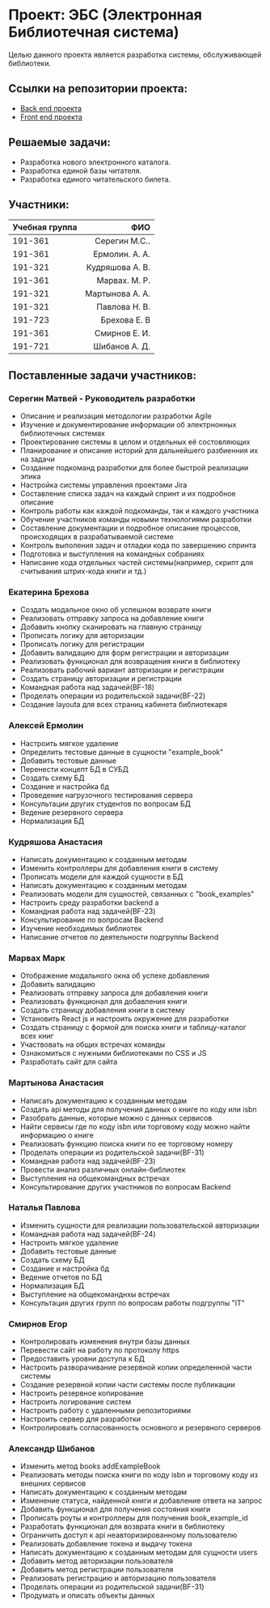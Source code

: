 # Проект: ЭБС (Электронная Библиотечная система)
Целью данного проекта является разработка системы, обслуживающей библиотеки.
## Ссылки на репозитории проекта:
- [Back end проекта](https://github.com/Enotello/BiblEmployeBack)
- [Front end проекта](https://github.com/Enotello/BiblEmployeFront)

## Решаемые задачи:
- Разработка нового электронного каталога.
- Разработка единой базы читателя.
- Разработка единого читательского билета.

## Участники:
| Учебная группа| ФИО |
| ------------- | -----:|
| 191-361  |  Серегин М.С..|
| 191-361  |  Ермолин. А. А. |
| 191-321  |  Кудряшова А. В. |
| 191-361  | Марвах. М. Р. |
| 191-321  |  Мартынова А. А. |
| 191-321  |  Павлова Н. В. |
| 191-723  | Брехова Е. В |
| 191-361    | Смирнов Е. И. |
| 191-721  |  Шибанов А. Д. |

## Поставленные задачи участников:

### Серегин Матвей - Руководитель разработки
- Описание и реализация методологии разработки Agile
- Изучение и документирование информации об электрнонных библиотечных системах
- Проектирование системы в целом и отдельных её состовляющих
- Планирование и описание историй для дальнейшего разбиенния их на задачи
- Создание подкоманд разработки для более быстрой реализации эпика
- Настройка системы управления проектами Jira
- Составление списка задач на каждый спринт и их подробное описание
- Контроль работы как каждой подкоманды, так и каждого участника
- Обучение участников команды новыми технологиями разработки
- Составление документации и подробное описание процессов, происходящих в разрабатываемой системе
- Контроль выполения задач и отладки кода по завершению спринта
- Подготовка и выступления на командных собраниях
- Написание кода отдельных частей системы(например, скрипт для считывания штрих-кода книги и тд.)

### Екатерина Брехова
- Создать модальное окно об успешном возврате книги
- Реализовать отправку запроса на добавление книги
- Добавить кнопку сканировать на главную страницу
- Прописать логику для авторизации
- Прописать логику для регистрации
- Добавить валидацию для форм регистрации и авторизации
- Реализовать функционал для возвращения книги в библиотеку
- Реализовать рабочий вариант авторизации и регистрации
- Создать страницу авторизации и регистрации
- Командная работа над задачей(BF-18)
- Проделать операции из родительской задачи(BF-22)
- Создание layouta для всех страниц кабинета библиотекаря

### Алексей Ермолин
- Настроить мягкое удаление
- Определить тестовые данные в сущности "example_book"
- Добавить тестовые данные
- Перенести концепт БД в СУБД
- Создать схему БД
- Создание и настройка бд
- Проведение нагрузочного тестирования сервера
- Консультации других студентов по вопросам БД
- Ведение резервного сервера
- Нормализация БД

### Кудряшова Анастасия
- Написать документацию к созданным методам
- Изменить контроллеры для добавления книги в систему
- Прописать модели для каждой сущности в БД
- Написать документацию к созданным методам
- Реализовать модели для сущностей, связанных с "book_examples"
- Настроить среду разработки backend a
- Командная работа над задачей(BF-23)
- Консультирование по вопросам Backend
- Изучение необходимых библиотек
- Написание отчетов по деятельности подгруппы Backend

### Марвах Марк
- Отображение модального окна об успехе добавления
- Добавить валидацию
- Реализовать отправку запроса для добавления книги
- Реализовать функционал для добавления книги
- Создать страницу добавления книги в систему
- Установить React js и настроить окружение для разработки
- Создать страницу с формой для поиска книги и таблицу-каталог всех книг
- Участвовать на общих встречах команды
- Ознакомиться с нужными библиотеками по CSS и JS
- Разработать сайт для сайта

### Мартынова Анастасия
- Написать документацию к созданным методам
- Создать api методы для получения данных о книге по коду или isbn
- Разобрать данные, которые можно с данных сервисов
- Найти сервисы где по коду isbn или торговому коду можно найти информацию о книге
- Реализовать функцию поиска книги по ее торговому номеру
- Проделать операции из родительской задачи(BF-31)
- Командная работа над задачей(BF-23)
- Провести анализ различных онлайн-библиотек
- Выступления на общекомандных встречах
- Консультирование других участников по вопросам Backend

### Наталья Павлова
- Изменить сущности для реализации пользовательской авторизации
- Командная работа над задачей(BF-24)
- Настроить мягкое удаление
- Добавить тестовые данные
- Создать схему БД
- Создание и настройка бд
- Ведение отчетов по БД
- Нормализация БД
- Выступление на общекоманднхы встречах
- Консультация других групп по вопросам работы подгруппы "IT"

### Смирнов Егор
- Контролировать изменения внутри базы данных
- Перевести сайт на работу по протоколу https
- Предоставить уровни доступа к БД
- Настроить разворачивание резервной копии определенной части системы
- Создание резервной копии части системы после публикации
- Настроить резервное копирование
- Настроить логирование систем
- Настроить работу с удаленными репозиториями
- Настроить сервер для разработки
- Контролировать согласованность основного и резервного серверов

### Александр Шибанов
- Изменить метод books addExampleBook
- Реализовать методы поиска книги по коду isbn и торговому коду из внешних сервисов
- Написать документацию к созданным методам
- Изменение статуса, найденной книги и добавление ответа на запрос
- Добавить функционал для получения состояния книги
- Прописать роуты и контроллеры для получения book_example_id
- Разработать функционал для возврата книги в библиотеку
- Ограничить доступ к api неавторизированному пользователю
- Реализовать добавление токена и выдачу токена
- Написать документацию к созданным методам для сущности users
- Добавить метод авторизации пользователя
- Добавить метод регистрации пользователя
- Реализовать регистрацию и авторизацию пользователя
- Проделать операции из родительской задачи(BF-31)
- Продумать и описать объекты данных
